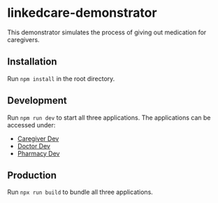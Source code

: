 # linkedcare-demonstrator

This demonstrator simulates the process of giving out medication for caregivers.

## Installation

Run `npm install` in the root directory.

## Development

Run `npm run dev` to start all three applications.
The applications can be accessed under:

- [Caregiver Dev](http://127.0.0.1:8080/)
- [Doctor Dev](http://127.0.0.1:8081/)
- [Pharmacy Dev](http://127.0.0.1:8082/)

## Production

Run `npx run build` to bundle all three applications.
